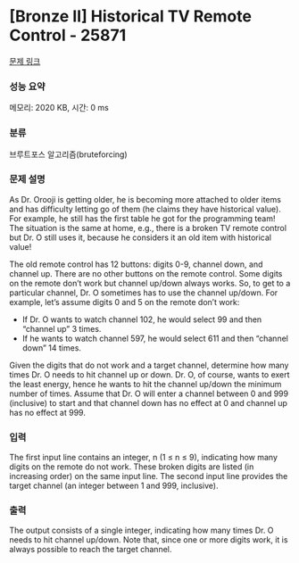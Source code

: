 # [Bronze II] Historical TV Remote Control - 25871 

[문제 링크](https://www.acmicpc.net/problem/25871) 

### 성능 요약

메모리: 2020 KB, 시간: 0 ms

### 분류

브루트포스 알고리즘(bruteforcing)

### 문제 설명

<p>As Dr. Orooji is getting older, he is becoming more attached to older items and has difficulty letting go of them (he claims they have historical value). For example, he still has the first table he got for the programming team! The situation is the same at home, e.g., there is a broken TV remote control but Dr. O still uses it, because he considers it an old item with historical value!</p>

<p>The old remote control has 12 buttons: digits 0-9, channel down, and channel up. There are no other buttons on the remote control. Some digits on the remote don’t work but channel up/down always works. So, to get to a particular channel, Dr. O sometimes has to use the channel up/down. For example, let’s assume digits 0 and 5 on the remote don’t work:</p>

<ul>
	<li>If Dr. O wants to watch channel 102, he would select 99 and then “channel up” 3 times.</li>
	<li>If he wants to watch channel 597, he would select 611 and then “channel down” 14 times.</li>
</ul>

<p>Given the digits that do not work and a target channel, determine how many times Dr. O needs to hit channel up or down. Dr. O, of course, wants to exert the least energy, hence he wants to hit the channel up/down the minimum number of times. Assume that Dr. O will enter a channel between 0 and 999 (inclusive) to start and that channel down has no effect at 0 and channel up has no effect at 999.</p>

### 입력 

 <p>The first input line contains an integer, n (1 ≤ n ≤ 9), indicating how many digits on the remote do not work. These broken digits are listed (in increasing order) on the same input line. The second input line provides the target channel (an integer between 1 and 999, inclusive).</p>

### 출력 

 <p>The output consists of a single integer, indicating how many times Dr. O needs to hit channel up/down. Note that, since one or more digits work, it is always possible to reach the target channel.</p>

